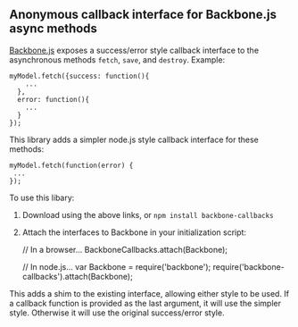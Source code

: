 ## Anonymous callback interface for Backbone.js async methods

[Backbone.js](http://documentcloud.github.com/backbone>Backbone.js) exposes a success/error style callback interface to the asynchronous methods ```fetch```, ```save```, and ```destroy```.  Example:

    myModel.fetch({success: function(){
        ...
      },
      error: function(){
        ...
      }
    });

This library adds a simpler node.js style callback interface for these methods:

    myModel.fetch(function(error) {
     ...
    });

To use this libary:

1) Download using the above links, or ```npm install backbone-callbacks```

2) Attach the interfaces to Backbone in your initialization script:

    // In a browser...
    BackboneCallbacks.attach(Backbone);

    // In node.js...
    var Backbone = require('backbone');
    require('backbone-callbacks').attach(Backbone);

This adds a shim to the existing interface, allowing either style to be used.  If a callback function is provided as the last argument, it will use the simpler style.  Otherwise it will use the original success/error style.
